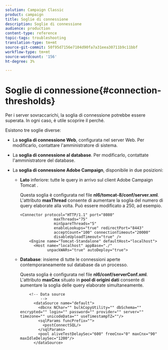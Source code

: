 ```yaml
---
solution: Campaign Classic
product: campaign
title: Soglie di connessione
description: Soglie di connessione
audience: production
content-type: reference
topic-tags: troubleshooting
translation-type: tm+mt
source-git-commit: 50f95d7156e7104d90fa7a31eea30711b9c11bbf
workflow-type: tm+mt
source-wordcount: '156'
ht-degree: 3%

---
```



# Soglie di connessione{#connection-thresholds}

Per i server sovraccarichi, la soglia di connessione potrebbe essere superata. In ogni caso, è utile scoprire il perché.

Esistono tre soglie diverse:

* La **soglia di connessione Web**, configurata nel server Web. Per modificarlo, contattare l&#39;amministratore di sistema.

* La **soglia di connessione al database**. Per modificarlo, contattate l&#39;amministratore del database.

* La **soglia di connessione Adobe Campaign**, disponibile in due posizioni:

   * **Lato** inferiore: tutte le query in arrivo sul client Adobe Campaign Tomcat .

      Questa soglia è configurata nel file **nl6/tomcat-8/conf/server.xml**. L&#39;attributo **maxThread** consente di aumentare la soglia del numero di query elaborate alla volta. Può essere modificato a 250, ad esempio.

      ```
      <Connector protocol="HTTP/1.1" port="8080"
                     maxThreads="75"
                     minSpareThreads="5"
                     enableLookups="true" redirectPort="8443"
                     acceptCount="100" connectionTimeout="20000"
                     disableUploadTimeout="true" />
          <Engine name="Tomcat-Standalone" defaultHost="localhost">
            <Host name="localhost" appBase="./"
                  unpackWARs="true" autoDeploy="true">
      ```

   * **Database**: insieme di tutte le connessioni aperte contemporaneamente sul database da un processo.

      Questa soglia è configurata nel file **nl6/conf/serverConf.xml**. L&#39;attributo **maxCnx** situato in **pool di origini dati** consente di aumentare la soglia delle query elaborate simultaneamente.

      ```
          <!-- Data source
               -->
            <dataSource name="default">
              <dbcnx NChar="" bulkCopyUtility="" dbSchema="" encrypted="" login="" password="" provider="" server="" timezone="" unicodeData="" useTimestampTZ=""/>
              <sqlParams funcPrefix="">
                <postConnectSQL/>
              </sqlParams>
              <pool aliveTestDelaySec="600" freeCnx="0" maxCnx="90" maxIdleDelaySec="1200"/>
            </dataSource>
      ```

